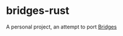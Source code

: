 # bridges-rust
A personal project, an attempt to port [Bridges](https://github.com/krs-world/bridges)
